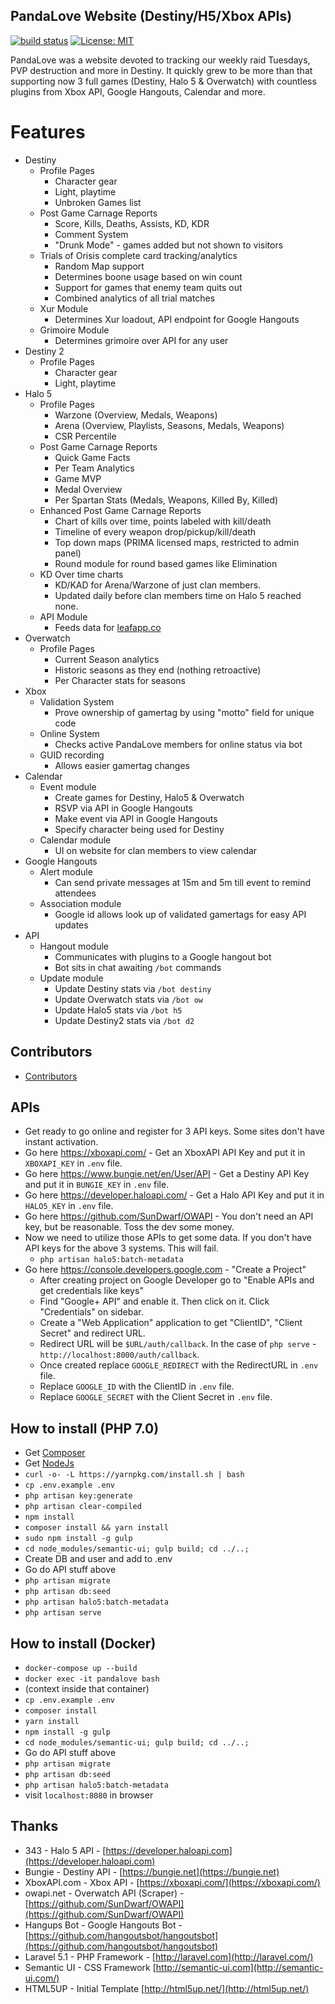 ## PandaLove Website (Destiny/H5/Xbox APIs)

[![build status](https://gitlab.connortumbleson.com/iBotPeaches/PandaLove/badges/master/build.svg)](https://gitlab.connortumbleson.com/iBotPeaches/PandaLove/commits/master)  [![License: MIT](https://img.shields.io/badge/License-MIT-yellow.svg)](https://opensource.org/licenses/MIT)

PandaLove was a website devoted to tracking our weekly raid Tuesdays, PVP destruction and more in Destiny. It quickly grew to be more than that
supporting now 3 full games (Destiny, Halo 5 & Overwatch) with countless plugins from Xbox API, Google Hangouts, Calendar and more.

# Features
* Destiny
    * Profile Pages
        * Character gear
        * Light, playtime
        * Unbroken Games list
    * Post Game Carnage Reports
        * Score, Kills, Deaths, Assists, KD, KDR
        * Comment System
        * "Drunk Mode" - games added but not shown to visitors
    * Trials of Orisis complete card tracking/analytics
        * Random Map support
        * Determines boone usage based on win count
        * Support for games that enemy team quits out
        * Combined analytics of all trial matches
    * Xur Module
        * Determines Xur loadout, API endpoint for Google Hangouts
    * Grimoire Module
        * Determines grimoire over API for any user
* Destiny 2
    * Profile Pages
        * Character gear
        * Light, playtime
* Halo 5
    * Profile Pages
        * Warzone (Overview, Medals, Weapons)
        * Arena (Overview, Playlists, Seasons, Medals, Weapons)
        * CSR Percentile
    * Post Game Carnage Reports
        * Quick Game Facts
        * Per Team Analytics
        * Game MVP
        * Medal Overview
        * Per Spartan Stats (Medals, Weapons, Killed By, Killed)
    * Enhanced Post Game Carnage Reports
        * Chart of kills over time, points labeled with kill/death
        * Timeline of every weapon drop/pickup/kill/death
        * Top down maps (PRIMA licensed maps, restricted to admin panel)
        * Round module for round based games like Elimination
    * KD Over time charts
        * KD/KAD for Arena/Warzone of just clan members.
        * Updated daily before clan members time on Halo 5 reached none.
    * API Module
        * Feeds data for [leafapp.co](https://leafapp.co/)
* Overwatch
    * Profile Pages
        * Current Season analytics
        * Historic seasons as they end (nothing retroactive)
        * Per Character stats for seasons
* Xbox
    * Validation System
        * Prove ownership of gamertag by using "motto" field for unique code
    * Online System
        * Checks active PandaLove members for online status via bot
    * GUID recording
        * Allows easier gamertag changes
* Calendar
    * Event module
        * Create games for Destiny, Halo5 & Overwatch
        * RSVP via API in Google Hangouts
        * Make event via API in Google Hangouts
        * Specify character being used for Destiny
    * Calendar module
        * UI on website for clan members to view calendar
* Google Hangouts
    * Alert module
        * Can send private messages at 15m and 5m till event to remind attendees
    * Association module
        * Google id allows look up of validated gamertags for easy API updates
* API
    * Hangout module
        * Communicates with plugins to a Google hangout bot
        * Bot sits in chat awaiting `/bot` commands
    * Update module
        * Update Destiny stats via `/bot destiny`
        * Update Overwatch stats via `/bot ow`
        * Update Halo5 stats via `/bot h5`
        * Update Destiny2 stats via `/bot d2`
        
## Contributors
 * [Contributors](https://github.com/iBotPeaches/PandaLove/graphs/contributors)

## APIs
- Get ready to go online and register for 3 API keys. Some sites don't have instant activation.
- Go here https://xboxapi.com/ - Get an XboxAPI API Key and put it in `XBOXAPI_KEY` in `.env` file.
- Go here https://www.bungie.net/en/User/API - Get a Destiny API Key and put it in `BUNGIE_KEY` in `.env` file.
- Go here https://developer.haloapi.com/ - Get a Halo API Key and put it in `HALO5_KEY` in `.env` file.
- Go here https://github.com/SunDwarf/OWAPI - You don't need an API key, but be reasonable. Toss the dev some money.
- Now we need to utilize those APIs to get some data. If you don't have API keys for the above 3 systems. This will fail.
    - `php artisan halo5:batch-metadata`
- Go here https://console.developers.google.com - "Create a Project"
    - After creating project on Google Developer go to "Enable APIs and get credentials like keys"
    - Find "Google+ API" and enable it. Then click on it. Click "Credentials" on sidebar.
    - Create a "Web Application" application to get "ClientID", "Client Secret" and redirect URL.
    - Redirect URL will be `$URL/auth/callback`. In the case of `php serve` - `http://localhost:8000/auth/callback`.
    - Once created replace `GOOGLE_REDIRECT` with the RedirectURL in `.env` file.
    - Replace `GOOGLE_ID` with the ClientID in `.env` file.
    - Replace `GOOGLE_SECRET` with the Client Secret in `.env` file.

## How to install (PHP 7.0)
- Get [Composer](https://getcomposer.org/)
- Get [NodeJs](http://nodejs.org/)
- `curl -o- -L https://yarnpkg.com/install.sh | bash`
- `cp .env.example .env`
- `php artisan key:generate`
- `php artisan clear-compiled`
- `npm install`
- `composer install && yarn install`
- `sudo npm install -g gulp`
- `cd node_modules/semantic-ui; gulp build; cd ../..;`
- Create DB and user and add to .env
- Go do API stuff above
- `php artisan migrate`
- `php artisan db:seed`
- `php artisan halo5:batch-metadata`
- `php artisan serve`

## How to install (Docker)
- `docker-compose up --build`
- `docker exec -it pandalove bash`
- (context inside that container)
- `cp .env.example .env`
- `composer install`
- `yarn install`
- `npm install -g gulp`
- `cd node_modules/semantic-ui; gulp build; cd ../..;`
- Go do API stuff above
- `php artisan migrate`
- `php artisan db:seed`
- `php artisan halo5:batch-metadata`
- visit `localhost:8080` in browser

## Thanks
* 343 - Halo 5 API - [https://developer.haloapi.com](https://developer.haloapi.com)
* Bungie - Destiny API - [https://bungie.net](https://bungie.net)
* XboxAPI.com - Xbox API - [https://xboxapi.com/](https://xboxapi.com/)
* owapi.net - Overwatch API (Scraper) -[https://github.com/SunDwarf/OWAPI](https://github.com/SunDwarf/OWAPI)
* Hangups Bot - Google Hangouts Bot - [https://github.com/hangoutsbot/hangoutsbot](https://github.com/hangoutsbot/hangoutsbot)
* Laravel 5.1 - PHP Framework - [http://laravel.com](http://laravel.com/)
* Semantic UI - CSS Framework [http://semantic-ui.com](http://semantic-ui.com/)
* HTML5UP - Initial Template [http://html5up.net/](http://html5up.net/)